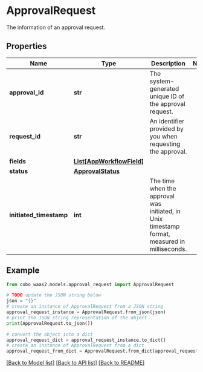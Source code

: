 # ApprovalRequest

The information of an approval request.

## Properties

Name | Type | Description | Notes
------------ | ------------- | ------------- | -------------
**approval_id** | **str** | The system-generated unique ID of the approval request. | 
**request_id** | **str** | An identifier provided by you when requesting the approval. | 
**fields** | [**List[AppWorkflowField]**](AppWorkflowField.md) |  | 
**status** | [**ApprovalStatus**](ApprovalStatus.md) |  | 
**initiated_timestamp** | **int** | The time when the approval was initiated, in Unix timestamp format, measured in milliseconds. | 

## Example

```python
from cobo_waas2.models.approval_request import ApprovalRequest

# TODO update the JSON string below
json = "{}"
# create an instance of ApprovalRequest from a JSON string
approval_request_instance = ApprovalRequest.from_json(json)
# print the JSON string representation of the object
print(ApprovalRequest.to_json())

# convert the object into a dict
approval_request_dict = approval_request_instance.to_dict()
# create an instance of ApprovalRequest from a dict
approval_request_from_dict = ApprovalRequest.from_dict(approval_request_dict)
```
[[Back to Model list]](../README.md#documentation-for-models) [[Back to API list]](../README.md#documentation-for-api-endpoints) [[Back to README]](../README.md)


